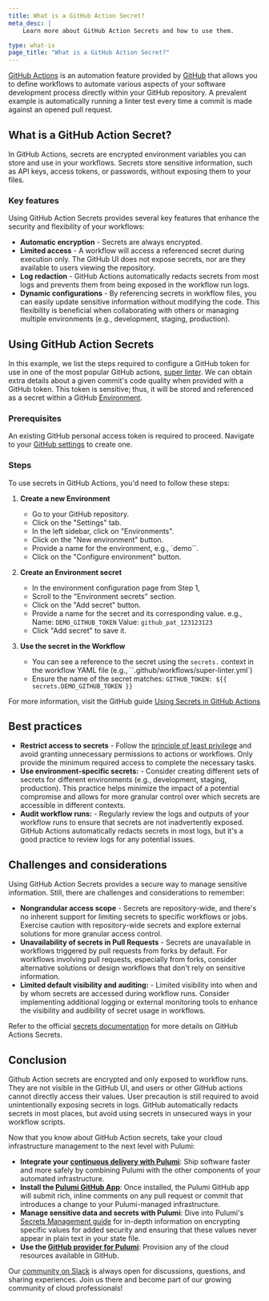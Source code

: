 ```yaml
---
title: What is a GitHub Action Secret?
meta_desc: |
    Learn more about GitHub Action Secrets and how to use them.

type: what-is
page_title: "What is a GitHub Action Secret?"
---
```


[GitHub Actions](https://github.com/features/actions) is an automation feature provided by [GitHub](https://github.com/) that allows you to define workflows to automate various aspects of your software development process directly within your GitHub repository. A prevalent example is automatically running a linter test every time a commit is made against an opened pull request.

## What is a GitHub Action Secret?

In GitHub Actions, secrets are encrypted environment variables you can store and use in your workflows. Secrets store sensitive information, such as API keys, access tokens, or passwords, without exposing them to your files.

### Key features

Using GitHub Action Secrets provides several key features that enhance the security and flexibility of your workflows:

- **Automatic encryption** - Secrets are always encrypted.
- **Limited access** - A workflow will access a referenced secret during execution only. The GitHub UI does not expose secrets, nor are they available to users viewing the repository.
- **Log redaction** - GitHub Actions automatically redacts secrets from most logs and prevents them from being exposed in the workflow run logs.
- **Dynamic configurations** - By referencing secrets in workflow files, you can easily update sensitive information without modifying the code. This flexibility is beneficial when collaborating with others or managing multiple environments (e.g., development, staging, production).

## Using GitHub Action Secrets

In this example, we list the steps required to configure a GitHub token for use in one of the most popular GitHub actions, [super linter](https://github.com/marketplace/actions/super-linter). We can obtain extra details about a given commit's code quality when provided with a GitHub token. This token is sensitive; thus, it will be stored and referenced as a secret within a GitHub [Environment](https://docs.github.com/en/actions/deployment/targeting-different-environments/using-environments-for-deployment).

### Prerequisites

An existing GitHub personal access token is required to proceed. Navigate to your [GitHub settings](https://github.com/settings/personal-access-tokens/new) to create one.

### Steps

To use secrets in GitHub Actions, you'd need to follow these steps:

1. **Create a new Environment**

    - Go to your GitHub repository.
    - Click on the "Settings" tab.
    - In the left sidebar, click on "Environments".
    - Click on the "New environment" button.
    - Provide a name for the environment, e.g., `demo``.
    - Click on the "Configure environment" button.

2. **Create an Environment secret**

    - In the environment configuration page from Step 1,
    - Scroll to the "Environment secrets" section.
    - Click on the "Add secret" button.
    - Provide a name for the secret and its corresponding value.
        e.g., Name: `DEMO_GITHUB_TOKEN`
            Value: `github_pat_123123123`
    - Click "Add secret" to save it.

3. **Use the secret in the Workflow**

    - You can see a reference to the secret using the `secrets.` context in the workflow YAML file (e.g., ``.github/workflows/super-linter.yml`)
    - Ensure the name of the secret matches: `GITHUB_TOKEN: ${{ secrets.DEMO_GITHUB_TOKEN }}`

For more information, visit the GitHub guide [Using Secrets in GitHub Actions](https://docs.github.com/en/actions/security-guides/using-secrets-in-github-actions)

## Best practices

- **Restrict access to secrets** - Follow the [principle of least privilege](https://en.wikipedia.org/wiki/Principle_of_least_privilege) and avoid granting unnecessary permissions to actions or workflows. Only provide the minimum required access to complete the necessary tasks.
- **Use environment-specific secrets:** - Consider creating different sets of secrets for different environments (e.g., development, staging, production). This practice helps minimize the impact of a potential compromise and allows for more granular control over which secrets are accessible in different contexts.
- **Audit workflow runs:** - Regularly review the logs and outputs of your workflow runs to ensure that secrets are not inadvertently exposed. GitHub Actions automatically redacts secrets in most logs, but it's a good practice to review logs for any potential issues.

## Challenges and considerations

Using GitHub Action Secrets provides a secure way to manage sensitive information. Still, there are challenges and considerations to remember:

- **Nongrandular access scope** - Secrets are repository-wide, and there's no inherent support for limiting secrets to specific workflows or jobs. Exercise caution with repository-wide secrets and explore external solutions for more granular access control.
- **Unavailability of secrets in Pull Requests** - Secrets are unavailable in workflows triggered by pull requests from forks by default. For workflows involving pull requests, especially from forks, consider alternative solutions or design workflows that don't rely on sensitive information.
- **Limited default visibility and auditing:** - Limited visibility into when and by whom secrets are accessed during workflow runs. Consider implementing additional logging or external monitoring tools to enhance the visibility and audibility of secret usage in workflows.

Refer to the official [secrets documentation](https://docs.github.com/en/actions/security-guides/encrypted-secrets) for more details on GitHub Actions Secrets.

## Conclusion

Github Action secrets are encrypted and only exposed to workflow runs. They are not visible in the GitHub UI, and users or other GitHub actions cannot directly access their values. User precaution is still required to avoid unintentionally exposing secrets in logs. GitHub automatically redacts secrets in most places, but avoid using secrets in unsecured ways in your workflow scripts.

Now that you know about GitHub Action secrets, take your cloud infrastructure management to the next level with Pulumi:

- **Integrate your [continuous delivery with Pulumi](https://www.pulumi.com/docs/using-pulumi/continuous-delivery/github-actions/)**: Ship software faster and more safely by combining Pulumi with the other components of your automated infrastructure.
- **Install the [Pulumi GitHub App](https://www.pulumi.com/docs/using-pulumi/continuous-delivery/github-app/)**:  Once installed, the Pulumi GitHub app will submit rich, inline comments on any pull request or commit that introduces a change to your Pulumi-managed infrastructure.
- **Manage sensitive data and secrets with Pulumi**: Dive into Pulumi's [Secrets Management guide](/blog/managing-secrets-with-pulumi/) for in-depth information on encrypting specific values for added security and ensuring that these values never appear in plain text in your state file​.
- **Use the [GitHub provider for Pulumi](https://www.pulumi.com/registry/packages/github/#github)**: Provision any of the cloud resources available in GitHub.

Our [community on Slack](https://slack.pulumi.com/) is always open for discussions, questions, and sharing experiences. Join us there and become part of our growing community of cloud professionals!
